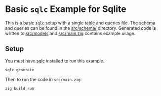 # Basic `sqlc` Example for Sqlite

This is a basic `sqlc` setup with a single table and queries file.
The schema and queries can be found in the [src/schema/](src/schema/) directory.
Generated code is written to [src/models](src/models) and [src/main.zig](src/main.zig) contains example usage.

## Setup

You must have [sqlc](https://sqlc.dev/) installed to run this example.

```sh
sqlc generate
```

Then to run the code in `src/main.zig`:

```sh
zig build run
```
